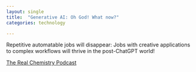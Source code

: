 ```yaml
---
layout: single
title:  "Generative AI: Oh God! What now?"
categories: technology

---
```

Repetitive automatable jobs will disappear: Jobs with creative applications to complex workflows will thrive in the post-ChatGPT world!  


[The Real Chemistry Podcast ](https://podcasts.apple.com/us/podcast/generative-ai-oh-god-what-now-live-from-sxsw-2023/id1209181618?i=1000609774906)